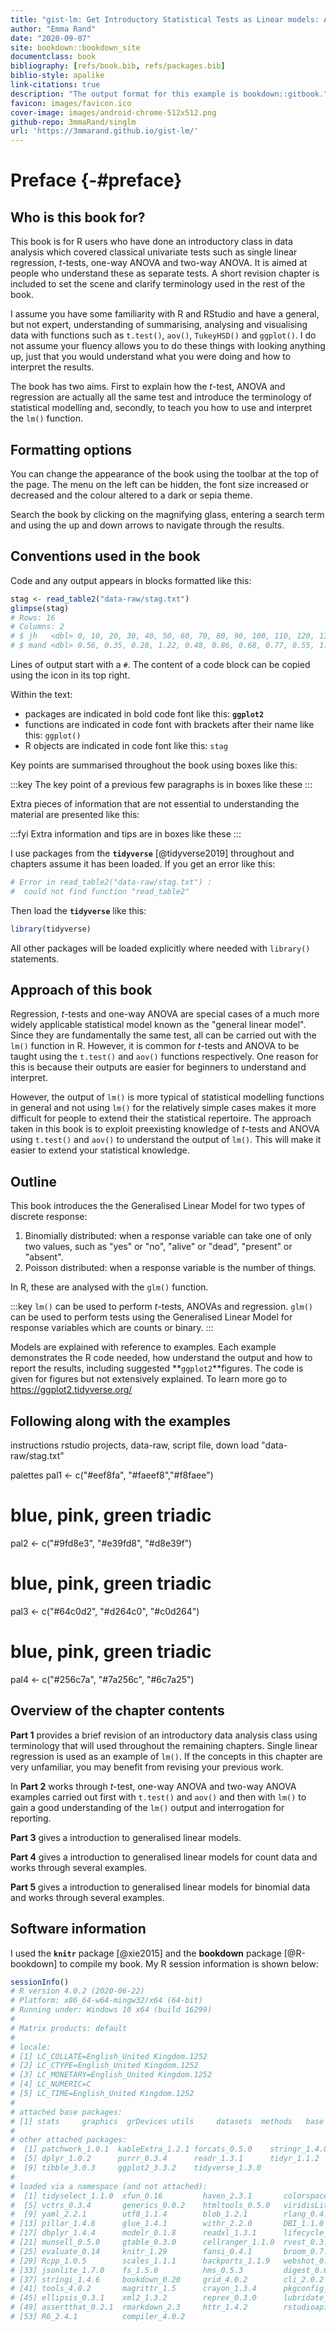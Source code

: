 ```yaml
--- 
title: "gist-lm: Get Introductory Statistical Tests as Linear models: A guide for R users"
author: "Emma Rand"
date: "2020-09-07"
site: bookdown::bookdown_site
documentclass: book
bibliography: [refs/book.bib, refs/packages.bib]
biblio-style: apalike
link-citations: true
description: "The output format for this example is bookdown::gitbook."
favicon: images/favicon.ico
cover-image: images/android-chrome-512x512.png
github-repo: 3mmaRand/singlm
url: 'https://3mmarand.github.io/gist-lm/'
---
```


# Preface {-#preface}




## Who is this book for?

This book is for R users who have done an introductory class in data analysis which covered classical univariate tests such as single linear regression, *t*-tests, one-way ANOVA and two-way ANOVA. It is aimed at people who understand these as separate tests. A short revision chapter is included to set the scene and clarify terminology used in the rest of the book.

I assume you have some familiarity with R and RStudio and have a general, but not expert, understanding of summarising, analysing and visualising data with functions such as `t.test()`, `aov()`, `TukeyHSD()` and `ggplot()`. I do not assume your fluency allows you to do these things with looking anything up, just that you would understand what you were doing and how to interpret the results.

The book has two aims. First to explain how the *t*-test, ANOVA and regression are actually all the same test and introduce the terminology of statistical modelling and, secondly, to teach you how to use and interpret the `lm()` function. 

## Formatting options 

You can change the appearance of the book using the toolbar at the top of the page. The menu on the left can be hidden, the font size increased or decreased and the colour altered to a dark or sepia theme.

Search the book by clicking on the magnifying glass, entering a search term and using the up and down arrows to navigate through the results.

## Conventions used in the book
Code and any output appears in blocks formatted like this:


```r
stag <- read_table2("data-raw/stag.txt")
glimpse(stag)
# Rows: 16
# Columns: 2
# $ jh   <dbl> 0, 10, 20, 30, 40, 50, 60, 70, 80, 90, 100, 110, 120, 130, 140...
# $ mand <dbl> 0.56, 0.35, 0.28, 1.22, 0.48, 0.86, 0.68, 0.77, 0.55, 1.18, 0....
```

Lines of output start with a `#`. The content of a code block can be copied using the icon in its top right.

Within the text:
- packages are indicated in bold code font like this: **`ggplot2`**
- functions are indicated in code font with brackets after their name like this: `ggplot()`
- R objects are indicated in code font like this: `stag`

Key points are summarised throughout the book using boxes like this:

:::key
The key point of a previous few paragraphs is in boxes like these
:::

Extra pieces of information that are not essential to understanding the material are presented like this:

:::fyi
Extra information and tips are in boxes like these
:::


I use packages from the **`tidyverse`** [@tidyverse2019] throughout and chapters assume it has been loaded. If you get an error like this: 


```r
# Error in read_table2("data-raw/stag.txt") : 
#  could not find function "read_table2"
```

Then load the **`tidyverse`** like this:


```r
library(tidyverse)
```


All other packages will be loaded explicitly where needed with `library()` statements. 


## Approach of this book

Regression, *t*-tests and one-way ANOVA are special cases of a much more widely applicable statistical model known as the "general linear model". Since they are fundamentally the same test, all can be carried out with the `lm()` function in R. However, it is common for *t*-tests and ANOVA to be taught using the `t.test()` and `aov()` functions respectively. One reason for this is because their outputs are easier for beginners to understand and interpret. 

However, the output of `lm()` is more typical of statistical modelling functions in general and not using `lm()` for the relatively simple cases makes it more difficult for people to extend their the statistical repertoire. The approach taken in this book is to exploit preexisting knowledge of *t*-tests and ANOVA using `t.test()` and `aov()` to understand the output of `lm()`. This will make it easier to extend your statistical knowledge.

## Outline
This book introduces the the Generalised Linear Model for two types of discrete response:

1. Binomially distributed: when a response variable can take one of only two values, such as "yes" or "no", "alive" or "dead", "present" or "absent".  
2. Poisson distributed: when a response variable is the number of things.

In R, these are analysed with the `glm()` function.

:::key
`lm()` can be used to perform *t*-tests, ANOVAs and regression. `glm()` can be used to perform tests using the Generalised Linear Model for response variables which are counts or binary.
:::

Models are explained with reference to examples. Each example demonstrates the R code needed, how understand the output and how to report the results, including suggested **`ggplot2`**figures. 
The code is given for figures but not extensively explained. To learn more go to  https://ggplot2.tidyverse.org/

## Following along with the examples
instructions rstudio projects, data-raw, script file, down load "data-raw/stag.txt"

palettes
pal1 <- c("#eef8fa", "#faeef8","#f8faee")

#  blue, pink, green triadic
pal2 <- c("#9fd8e3", "#e39fd8", "#d8e39f")

#  blue, pink, green triadic
pal3 <- c("#64c0d2", "#d264c0", "#c0d264")

# blue, pink, green triadic
pal4 <- c("#256c7a", "#7a256c", "#6c7a25")


##  Overview of the chapter contents

**Part 1** provides a brief revision of an introductory data analysis class using terminology that will used throughout the remaining chapters. Single linear regression is used as an example of `lm()`. If the concepts in this chapter are very unfamiliar, you may benefit from revising your previous work. 

In **Part 2**  works through *t*-test, one-way ANOVA and two-way ANOVA examples carried out first with `t.test()` and `aov()` and then with `lm()` to gain a good understanding of the `lm()` output and interrogation for reporting.


**Part 3** gives a introduction to generalised linear models.

**Part 4** gives a introduction to generalised linear models for count data and works through several examples.

**Part 5** gives a introduction to generalised linear models for binomial data and works through several examples.

## Software information

I used the **`knitr`** package [@xie2015] and the **bookdown** package [@R-bookdown] to compile my book. My R session information is shown below:


```r
sessionInfo()
# R version 4.0.2 (2020-06-22)
# Platform: x86_64-w64-mingw32/x64 (64-bit)
# Running under: Windows 10 x64 (build 16299)
# 
# Matrix products: default
# 
# locale:
# [1] LC_COLLATE=English_United Kingdom.1252 
# [2] LC_CTYPE=English_United Kingdom.1252   
# [3] LC_MONETARY=English_United Kingdom.1252
# [4] LC_NUMERIC=C                           
# [5] LC_TIME=English_United Kingdom.1252    
# 
# attached base packages:
# [1] stats     graphics  grDevices utils     datasets  methods   base     
# 
# other attached packages:
#  [1] patchwork_1.0.1  kableExtra_1.2.1 forcats_0.5.0    stringr_1.4.0   
#  [5] dplyr_1.0.2      purrr_0.3.4      readr_1.3.1      tidyr_1.1.2     
#  [9] tibble_3.0.3     ggplot2_3.3.2    tidyverse_1.3.0 
# 
# loaded via a namespace (and not attached):
#  [1] tidyselect_1.1.0  xfun_0.16         haven_2.3.1       colorspace_1.4-1 
#  [5] vctrs_0.3.4       generics_0.0.2    htmltools_0.5.0   viridisLite_0.3.0
#  [9] yaml_2.2.1        utf8_1.1.4        blob_1.2.1        rlang_0.4.7      
# [13] pillar_1.4.6      glue_1.4.1        withr_2.2.0       DBI_1.1.0        
# [17] dbplyr_1.4.4      modelr_0.1.8      readxl_1.3.1      lifecycle_0.2.0  
# [21] munsell_0.5.0     gtable_0.3.0      cellranger_1.1.0  rvest_0.3.6      
# [25] evaluate_0.14     knitr_1.29        fansi_0.4.1       broom_0.7.0      
# [29] Rcpp_1.0.5        scales_1.1.1      backports_1.1.9   webshot_0.5.2    
# [33] jsonlite_1.7.0    fs_1.5.0          hms_0.5.3         digest_0.6.25    
# [37] stringi_1.4.6     bookdown_0.20     grid_4.0.2        cli_2.0.2        
# [41] tools_4.0.2       magrittr_1.5      crayon_1.3.4      pkgconfig_2.0.3  
# [45] ellipsis_0.3.1    xml2_1.3.2        reprex_0.3.0      lubridate_1.7.9  
# [49] assertthat_0.2.1  rmarkdown_2.3     httr_1.4.2        rstudioapi_0.11  
# [53] R6_2.4.1          compiler_4.0.2
```

